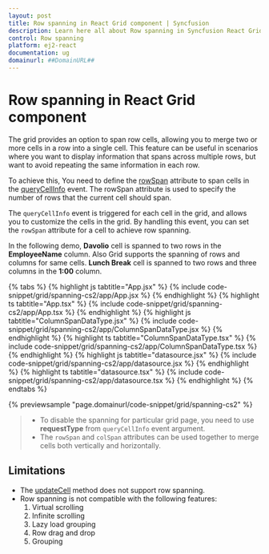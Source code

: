 ```yaml
---
layout: post
title: Row spanning in React Grid component | Syncfusion
description: Learn here all about Row spanning in Syncfusion React Grid component of Syncfusion Essential JS 2 and more.
control: Row spanning 
platform: ej2-react
documentation: ug
domainurl: ##DomainURL##
---
```


# Row spanning in React Grid component

The grid provides an option to span row cells, allowing you to merge two or more cells in a row into a single cell. This feature can be useful in scenarios where you want to display information that spans across multiple rows, but want to avoid repeating the same information in each row.

To achieve this, You need to define the [rowSpan](https://ej2.syncfusion.com/react/documentation/api/grid/queryCellInfoEventArgs/#rowspan) attribute to span cells in the [queryCellInfo](https://ej2.syncfusion.com/react/documentation/api/grid/queryCellInfoEventArgs) event. The rowSpan attribute is used to specify the number of rows that the current cell should span.

The `queryCellInfo` event is triggered for each cell in the grid, and allows you to customize the cells in the grid. By handling this event, you can set the `rowSpan` attribute for a cell to achieve row spanning.

In the following demo, **Davolio** cell is spanned to two rows in the **EmployeeName** column. Also Grid supports the spanning of rows and columns for same cells. **Lunch Break** cell is spanned to two rows and three columns in the **1:00** column.

{% tabs %}
{% highlight js tabtitle="App.jsx" %}
{% include code-snippet/grid/spanning-cs2/app/App.jsx %}
{% endhighlight %}
{% highlight ts tabtitle="App.tsx" %}
{% include code-snippet/grid/spanning-cs2/app/App.tsx %}
{% endhighlight %}
{% highlight js tabtitle="ColumnSpanDataType.jsx" %}
{% include code-snippet/grid/spanning-cs2/app/ColumnSpanDataType.jsx %}
{% endhighlight %}
{% highlight ts tabtitle="ColumnSpanDataType.tsx" %}
{% include code-snippet/grid/spanning-cs2/app/ColumnSpanDataType.tsx %}
{% endhighlight %}
{% highlight js tabtitle="datasource.jsx" %}
{% include code-snippet/grid/spanning-cs2/app/datasource.jsx %}
{% endhighlight %}
{% highlight ts tabtitle="datasource.tsx" %}
{% include code-snippet/grid/spanning-cs2/app/datasource.tsx %}
{% endhighlight %}
{% endtabs %}

 {% previewsample "page.domainurl/code-snippet/grid/spanning-cs2" %}

>* To disable the spanning for particular grid page, you need to use **requestType** from `queryCellInfo` event argument.
>* The `rowSpan` and `colSpan` attributes can be used together to merge cells both vertically and horizontally.

## Limitations

* The [updateCell](https://ej2.syncfusion.com/react/documentation/api/grid/#updatecell) method does not support row spanning.
* Row spanning is not compatible with the following features:
    1. Virtual scrolling
    2. Infinite scrolling
    3. Lazy load grouping
    4. Row drag and drop
    5. Grouping